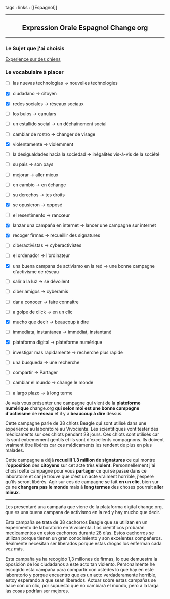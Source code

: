 tags : 
links : [[Espagnol]]

****

<h2 style="text-align: center;"> Expression Orale Espagnol Change org </h2>

****


### Le Sujet que j'ai choisis 

[Experience sur des chiens](https://www.change.org/p/universidad-de-barcelona-salvar-a-los-38-cachorros-beagle-del-laboratorio-vivotecnia-de-su-ejecuci%C3%B3n?source_location=discover_feed)


### Le vocabulaire à placer

- [ ] las nuevas technologias -> nouvelles technologies
- [x] ciudadano -> citoyen
- [x] redes sociales -> réseaux sociaux
- [ ] los bulos -> canulars
- [ ] un estallido social -> un déchaînement social
- [ ] cambiar de rostro -> changer de visage
- [x] violentamente -> violemment
- [ ] la desigualdades hacia la sociedad -> inégalités vis-à-vis de la société
- [ ] su pais -> son pays
- [ ] mejorar -> aller mieux
- [ ] en cambio -> en échange
- [ ] su derechos -> tes droits
- [x] se opusieron -> opposé
- [ ] el resentimento -> rancœur
- [x] lanzar una campaña en internet -> lancer une campagne sur internet
- [x] recoger firmas -> recueillir des signatures
- [ ] ciberactivistas -> cyberactivistes
- [ ] el ordenador -> l'ordinateur
- [x] una buena campana de activismo en la red -> une bonne campagne d'activisme de réseau
- [ ] salir a la luz -> se dévoilent
- [ ] ciber amigos -> cyberamis
- [ ] dar a conocer -> faire connaître
- [ ] a golpe de click -> en un clic
- [x] mucho que decir -> beaucoup à dire
- [ ] immediata, instantanea -> immédiat, instantané
- [x] plataforma digital -> plateforme numérique
- [ ] investigar mas rapidamente -> recherche plus rapide
- [ ] una busqueda -> une recherche
- [ ] compartir -> Partager
- [ ] cambiar el mundo -> change le monde
- [ ] a largo plazo -> à long terme



Je vais vous présenter une campagne qui vient de la **plateforme numérique** change.org **qui selon moi est une bonne campagne d'activisme** de **réseau** et il y a **beaucoup à dire** dessus. 

Cette campagne parle de 38 chiots Beagle qui sont utilisé dans une experience au laboratoire au Vivocienta. Les scientifiques vont tester des médicaments sur ces chiots pendant 28 jours. Ces chiots sont utilisés car ils sont extremement gentils et ils sont d'excellents compagnons. Ils doivent vraiment être libérés car ces médicaments les rendent de plus en plus malades. 

Cette campagne a déjà **recueilli 1.3 million de signatures** ce qui montre l'**opposition** des **citoyens** sur cet acte très **violent**. Personnellement j'ai choisi cette campagne pour vous **partager** ce qui se passe dans ce laboratoire et car je trouve que c'est un acte vraiment horrible, j'espere qu'ils seront libérés. Agir sur ces de campagne se fait **en un clic**, bien sur ça ne **changera pas le monde** mais à **long termes** des choses pourrait **aller mieux**.

---

Les presentaré una campaña que viene de la plataforma digital change.org, que es una buena campana de activismo en la red y hay mucho que decir.

Esta campaña se trata de 38 cachorros Beagle que se utilizan en un experimento de laboratorio en Vivocienta. Los científicos probarán medicamentos en estos cachorros durante 28 días. Estos cachorros se utilizan porque tienen un gran conocimiento y son excelentes compañeros. Realmente necesitan ser liberados porque estas drogas los enferman cada vez más.

Esta campaña ya ha recogido 1,3 millones de firmas, lo que demuestra la oposición de los ciudadanos a este acto tan violento. Personalmente he escogido esta campaña para compartir con ustedes lo que hay en este laboratorio y porque encuentro que es un acto verdaderamente horrible, estoy esperando a que sean liberados. Actuar sobre estas campañas se hace con un clic, por supuesto que no cambiará el mundo, pero a la larga las cosas podrían ser mejores.







